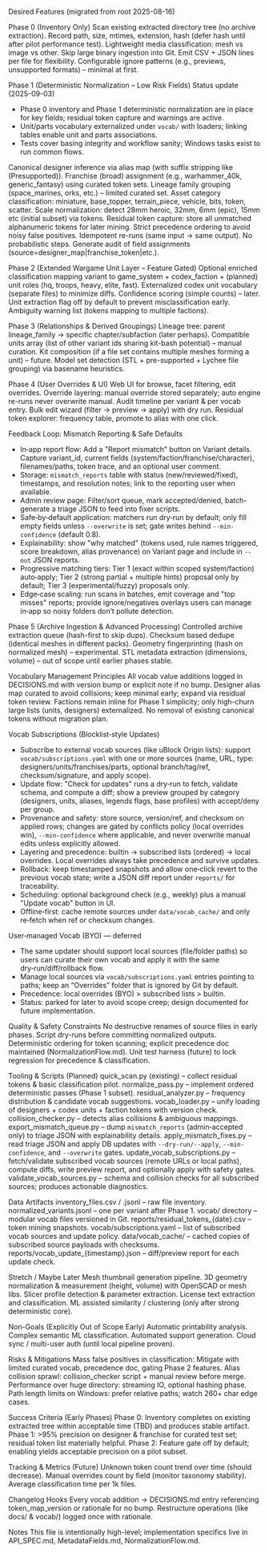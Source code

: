 Desired Features (migrated from root 2025-08-16)

Phase 0 (Inventory Only)
Scan existing extracted directory tree (no archive extraction).
Record path, size, mtimes, extension, hash (defer hash until after pilot performance test).
Lightweight media classification: mesh vs image vs other.
Skip large binary ingestion into Git.
Emit CSV + JSON lines per file for flexibility.
Configurable ignore patterns (e.g., previews, unsupported formats) – minimal at first.

Phase 1 (Deterministic Normalization – Low Risk Fields)
Status update (2025-09-03)
- Phase 0 inventory and Phase 1 deterministic normalization are in place for key fields; residual token capture and warnings are active.
- Unit/parts vocabulary externalized under `vocab/` with loaders; linking tables enable unit and parts associations.
- Tests cover basing integrity and workflow sanity; Windows tasks exist to run common flows.

Canonical designer inference via alias map (with suffix stripping like (Presupported)).
Franchise (broad) assignment (e.g., warhammer_40k, generic_fantasy) using curated token sets.
Lineage family grouping (space_marines, orks, etc.) – limited curated set.
Asset category classification: miniature, base_topper, terrain_piece, vehicle, bits, token, scatter.
Scale normalization: detect 28mm heroic, 32mm, 6mm (epic), 15mm etc (initial subset) via tokens.
Residual token capture: store all unmatched alphanumeric tokens for later mining.
Strict precedence ordering to avoid noisy false positives.
Idempotent re-runs (same input -> same output). No probabilistic steps.
Generate audit of field assignments (source=designer_map|franchise_token|etc.).

Phase 2 (Extended Wargame Unit Layer – Feature Gated)
Optional enriched classification mapping variant to game_system + codex_faction + (planned) unit roles (hq, troops, heavy, elite, fast).
Externalized codex unit vocabulary (separate files) to minimize diffs.
Confidence scoring (simple counts) – later.
Unit extraction flag off by default to prevent misclassification early.
Ambiguity warning list (tokens mapping to multiple factions).

Phase 3 (Relationships & Derived Groupings)
Lineage tree: parent lineage_family -> specific chapter/subfaction (later perhaps).
Compatible units array (list of other variant ids sharing kit-bash potential) – manual curation.
Kit composition (if a file set contains multiple meshes forming a unit) – future.
Model set detection (STL + pre-supported + Lychee file grouping) via basename heuristics.

Phase 4 (User Overrides & UI)
Web UI for browse, facet filtering, edit overrides.
Override layering: manual override stored separately; auto engine re-runs never overwrite manual.
Audit timeline per variant & per vocab entry.
Bulk edit wizard (filter -> preview -> apply) with dry run.
Residual token explorer: frequency table, promote to alias with one click.

Feedback Loop: Mismatch Reporting & Safe Defaults
- In‑app report flow: Add a "Report mismatch" button on Variant details. Capture variant_id, current fields (system/faction/franchise/character), filenames/paths, token trace, and an optional user comment.
- Storage: `mismatch_reports` table with status (new/reviewed/fixed), timestamps, and resolution notes; link to the reporting user when available.
- Admin review page: Filter/sort queue, mark accepted/denied, batch-generate a triage JSON to feed into fixer scripts.
- Safe‑by‑default application: matchers run dry‑run by default; only fill empty fields unless `--overwrite` is set; gate writes behind `--min-confidence` (default 0.8).
- Explainability: show "why matched" (tokens used, rule names triggered, score breakdown, alias provenance) on Variant page and include in `--out` JSON reports.
- Progressive matching tiers: Tier 1 (exact within scoped system/faction) auto‑apply; Tier 2 (strong partial + multiple hints) proposal only by default; Tier 3 (experimental/fuzzy) proposals only.
- Edge‑case scaling: run scans in batches, emit coverage and "top misses" reports; provide ignore/negatives overlays users can manage in‑app so noisy folders don’t pollute detection.

Phase 5 (Archive Ingestion & Advanced Processing)
Controlled archive extraction queue (hash-first to skip dups).
Checksum based dedupe (identical meshes in different packs).
Geometry fingerprinting (hash on normalized mesh) – experimental.
STL metadata extraction (dimensions, volume) – out of scope until earlier phases stable.

Vocabulary Management Principles
All vocab value additions logged in DECISIONS.md with version bump or explicit note if no bump.
Designer alias map curated to avoid collisions; keep minimal early; expand via residual token review.
Factions remain inline for Phase 1 simplicity; only high-churn large lists (units, designers) externalized.
No removal of existing canonical tokens without migration plan.

Vocab Subscriptions (Blocklist‑style Updates)
- Subscribe to external vocab sources (like uBlock Origin lists): support `vocab/subscriptions.yaml` with one or more sources (name, URL, type: designers/units/franchises/parts, optional branch/tag/ref, checksum/signature, and apply scope).
- Update flow: "Check for updates" runs a dry‑run to fetch, validate schema, and compute a diff; show a preview grouped by category (designers, units, aliases, legends flags, base profiles) with accept/deny per group.
- Provenance and safety: store source, version/ref, and checksum on applied rows; changes are gated by conflicts policy (local overrides win), `--min-confidence` where applicable, and never overwrite manual edits unless explicitly allowed.
- Layering and precedence: builtin → subscribed lists (ordered) → local overrides. Local overrides always take precedence and survive updates.
- Rollback: keep timestamped snapshots and allow one‑click revert to the previous vocab state; write a JSON diff report under `reports/` for traceability.
- Scheduling: optional background check (e.g., weekly) plus a manual "Update vocab" button in UI.
- Offline‑first: cache remote sources under `data/vocab_cache/` and only re‑fetch when ref or checksum changes.

User‑managed Vocab (BYO) — deferred
- The same updater should support local sources (file/folder paths) so users can curate their own vocab and apply it with the same dry‑run/diff/rollback flow.
- Manage local sources via `vocab/subscriptions.yaml` entries pointing to paths; keep an “Overrides” folder that is ignored by Git by default.
- Precedence: local overrides (BYO) > subscribed lists > builtin.
- Status: parked for later to avoid scope creep; design documented for future implementation.

Quality & Safety Constraints
No destructive renames of source files in early phases.
Script dry-runs before committing normalized outputs.
Deterministic ordering for token scanning; explicit precedence doc maintained (NormalizationFlow.md).
Unit test harness (future) to lock regression for precedence & classification.

Tooling & Scripts (Planned)
quick_scan.py (existing) – collect residual tokens & basic classification pilot.
normalize_pass.py – implement ordered deterministic passes (Phase 1 subset).
residual_analyzer.py – frequency distribution & candidate vocab suggestions.
vocab_loader.py – unify loading of designers + codex units + faction tokens with version check.
collision_checker.py – detects alias collisions & ambiguous mappings.
 export_mismatch_queue.py – dump `mismatch_reports` (admin‑accepted only) to triage JSON with explainability details.
 apply_mismatch_fixes.py – read triage JSON and apply DB updates with `--dry-run/--apply`, `--min-confidence`, and `--overwrite` gates.
 update_vocab_subscriptions.py – fetch/validate subscribed vocab sources (remote URLs or local paths), compute diffs, write preview report, and optionally apply with safety gates.
 validate_vocab_sources.py – schema and collision checks for all subscribed sources; produces actionable diagnostics.

Data Artifacts
inventory_files.csv / .jsonl – raw file inventory.
normalized_variants.jsonl – one per variant after Phase 1.
vocab/ directory – modular vocab files versioned in Git.
reports/residual_tokens_{date}.csv – token mining snapshots.
 vocab/subscriptions.yaml – list of subscribed vocab sources and update policy.
 data/vocab_cache/ – cached copies of subscribed source payloads with checksums.
 reports/vocab_update_{timestamp}.json – diff/preview report for each update check.

Stretch / Maybe Later
Mesh thumbnail generation pipeline.
3D geometry normalization & measurement (height, volume) with OpenSCAD or mesh libs.
Slicer profile detection & parameter extraction.
License text extraction and classification.
ML assisted similarity / clustering (only after strong deterministic core).

Non-Goals (Explicitly Out of Scope Early)
Automatic printability analysis.
Complex semantic ML classification.
Automated support generation.
Cloud sync / multi-user auth (until local pipeline proven).

Risks & Mitigations
Mass false positives in classification: Mitigate with limited curated vocab, precedence doc, gating Phase 2 features.
Alias collision sprawl: collision_checker script + manual review before merge.
Performance over huge directory: streaming IO, optional hashing phase.
Path length limits on Windows: prefer relative paths; watch 260+ char edge cases.

Success Criteria (Early Phases)
Phase 0: Inventory completes on existing extracted tree within acceptable time (TBD) and produces stable artifact.
Phase 1: >95% precision on designer & franchise for curated test set; residual token list materially helpful.
Phase 2: Feature gate off by default; enabling yields acceptable precision on a pilot subset.

Tracking & Metrics (Future)
Unknown token count trend over time (should decrease).
Manual overrides count by field (monitor taxonomy stability).
Average classification time per 1k files.

Changelog Hooks
Every vocab addition -> DECISIONS.md entry referencing token_map_version or rationale for no bump.
Restructure operations (like docs/ & vocab/) logged once with rationale.

Notes
This file is intentionally high-level; implementation specifics live in API_SPEC.md, MetadataFields.md, NormalizationFlow.md.
